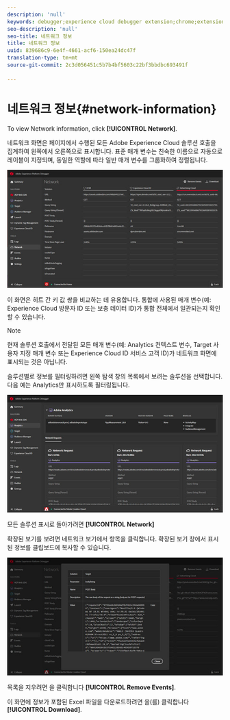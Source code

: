 ```yaml
---
description: 'null'
keywords: debugger;experience cloud debugger extension;chrome;extension;network;information
seo-description: 'null'
seo-title: 네트워크 정보
title: 네트워크 정보
uuid: 839686c9-6e4f-4661-acf6-150ea24dc47f
translation-type: tm+mt
source-git-commit: 2c3d056451c5b7b4bf5603c22bf3bbdbc693491f

---
```



# 네트워크 정보{#network-information}

To view Network information, click **[!UICONTROL Network]**.

네트워크 화면은 페이지에서 수행된 모든 Adobe Experience Cloud 솔루션 호출을 집계하여 왼쪽에서 오른쪽으로 표시합니다. 표준 매개 변수는 친숙한 이름으로 자동으로 레이블이 지정되며, 동일한 역할에 따라 일반 매개 변수를 그룹화하여 정렬됩니다.

![](assets/network.jpg)

이 화면은 히트 간 키 값 쌍을 비교하는 데 유용합니다. 통합에 사용된 매개 변수(예: Experience Cloud 방문자 ID 또는 보충 데이터 ID)가 통합 전체에서 일관되는지 확인할 수 있습니다.

>[!NOTE]
>
>현재 솔루션 호출에서 전달된 모든 매개 변수(예: Analytics 컨텍스트 변수, Target 사용자 지정 매개 변수 또는 Experience Cloud ID 서비스 고객 ID)가 네트워크 화면에 표시되는 것은 아닙니다.

솔루션별로 정보를 필터링하려면 왼쪽 탐색 창의 목록에서 보려는 솔루션을 선택합니다. 다음 예는 Analytics만 표시하도록 필터링됩니다.

![](assets/network-analytics.jpg)

모든 솔루션 표시로 돌아가려면 **[!UICONTROL Network]**

확장된 보기를 보려면 네트워크 보기에서 항목을 클릭합니다. 확장된 보기 창에서 표시된 정보를 클립보드에 복사할 수 있습니다.

![](assets/network-expand.jpg)

<!--Use the icon at the top of each column to copy the server call URL to your clipboard, where you can paste it into another document for reference or debugging purposes.

![](assets/copy.jpg)-->

목록을 지우려면 을 클릭합니다 **[!UICONTROL Remove Events]**.

이 화면에 정보가 포함된 Excel 파일을 다운로드하려면 을(를) 클릭합니다 **[!UICONTROL Download]**.